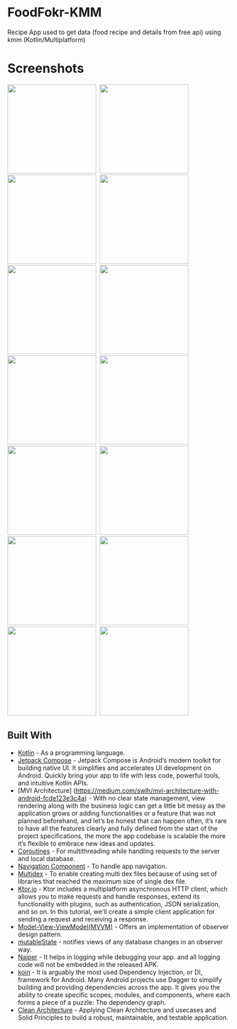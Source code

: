 # FoodFokr-KMM

Recipe App used to get data (food recipe and details from free api) using kmm (Kotlin/Multiplatform) 

 # Screenshots

<img src="https://user-images.githubusercontent.com/67482991/138484427-d1e11665-b108-4fc9-8299-79cfd0f6cc58.png" width="200">&nbsp;
<img src="https://user-images.githubusercontent.com/67482991/138484433-a1166a2f-a0ab-4592-90ff-e3b634693238.png" width="200">&nbsp;
<img src="https://user-images.githubusercontent.com/67482991/138484447-bb1e2be3-cd4a-4f67-9faf-ee29d137658a.png" width="200">&nbsp;
<img src="https://user-images.githubusercontent.com/67482991/138484454-380cba15-81af-4f89-bc80-47de8baf0490.png" width="200">&nbsp;
<img src="https://user-images.githubusercontent.com/67482991/138484499-4b702092-a0a5-4b1c-88f7-5d11ab808f21.png" width="200">&nbsp;
<img src="https://user-images.githubusercontent.com/67482991/138484510-5e97d72c-29cf-433c-ac2c-77b668646a79.png" width="200">&nbsp;
<img src="https://user-images.githubusercontent.com/67482991/138484529-5a220123-8469-48f7-8394-7f096311f288.png" width="200">&nbsp;
<img src="https://user-images.githubusercontent.com/67482991/138484547-0b3f830c-e48a-4710-a3c1-bee03bd28c54.png" width="200">&nbsp;
<img src="https://user-images.githubusercontent.com/67482991/138484597-1187ee80-64c2-4680-b8bc-e5988c6540f2.png" width="200">&nbsp;
<img src="https://user-images.githubusercontent.com/67482991/138484584-977e03e9-2d1f-4ba9-9997-5c7f9e5a5bbe.png" width="200">&nbsp;
<img src="https://user-images.githubusercontent.com/67482991/138484607-eb0c3755-bb02-4380-b3b8-07bced75393b.png" width="200">&nbsp;
<img src="https://user-images.githubusercontent.com/67482991/138484615-c1d9b01f-ead6-463b-aa73-7642048b9c1c.png" width="200">&nbsp;
<img src="https://user-images.githubusercontent.com/67482991/138484625-4a20c8cf-894d-42e7-b588-ddd38cd15da2.png" width="200">&nbsp;
<img src="https://user-images.githubusercontent.com/67482991/138484630-3f05a005-27c3-47b2-ad87-1af64d3ff6f1.png" width="200">&nbsp;
## Built With

* [Kotlin](https://kotlinlang.org) - As a programming language.
* [Jetpack Compose](https://developer.android.com/jetpack/compose?gclid=CjwKCAjwwo-WBhAMEiwAV4dybRWhbwqLnJL0s6HtHdoYk-89LaZz4qSc_mUyWbSmx3JW6MzCxR6A2RoCRtYQAvD_BwE&gclsrc=aw.ds) - Jetpack Compose is Android’s modern toolkit for building native UI. It simplifies and accelerates UI development on Android. Quickly bring your app to life with less code, powerful tools, and intuitive Kotlin APIs.
* [MVI Architecture] (https://medium.com/swlh/mvi-architecture-with-android-fcde123e3c4a) - With no clear state management, view rendering along with the business logic can get a little bit messy as the application grows or adding functionalities or a feature that was not planned beforehand, and let’s be honest that can happen often, it’s rare to have all the features clearly and fully defined from the start of the project specifications, the more the app codebase is scalable the more it’s flexible to embrace new ideas and updates.
* [Coroutines](https://developer.android.com/kotlin/coroutines) - For multithreading while handling requests to the server and local database.
* [Navigation Component](https://developer.android.com/guide/navigation/navigation-getting-started) - To handle app navigation.
* [Multidex](https://developer.android.com/studio/build/multidex) - To enable creating multi dex files because of using set of libraries that reached the maximum size of single dex file.
* [Ktor.io](https://ktor.io/docs/getting-started-ktor-client-multiplatform-mobile.html) - Ktor includes a multiplatform asynchronous HTTP client, which allows you to make requests and handle responses, extend its functionality with plugins, such as authentication, JSON serialization, and so on. In this tutorial, we'll create a simple client application for sending a request and receiving a response.
* [Model-View-ViewModel(MVVM)](https://developer.android.com/topic/architecture) - Offers an implementation of observer design pattern.
*  [mutableState](https://developer.android.com/jetpack/compose/state) - notifies views of any database changes in an observer way.
* [Naiper](https://github.com/AAkira/Napier) - It helps in logging while debugging your app. and all logging code will not be embedded in the released APK.
* [koin](https://insert-koin.io/docs/quickstart/android/) - It is arguably the most used Dependency Injection, or DI, framework for Android. Many Android projects use Dagger to simplify building and providing dependencies across the app. It gives you the ability to create specific scopes, modules, and components, where each forms a piece of a puzzle: The dependency graph.
* [Clean Architecture](https://www.raywenderlich.com/3595916-clean-architecture-tutorial-for-android-getting-started) - Applying Clean Architecture and usecases and  Solid Principles to build a robust, maintainable, and testable application.
